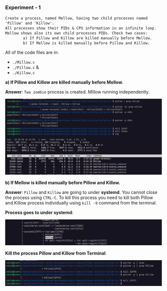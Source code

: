 ### Experiment - 1

```
Create a process, named Mellow, having two child processes named 'Pillow' and 'Killow'.
All processes show their PIDs & CPU information in an infinite loop.
Mellow shows also its own child processes PIDs. Check two cases:
        a) If Pillow and Killow are killed manually before Mellow.
        b) If Mellow is killed manually before Pillow and Killow.
```

All of the code files are in:

- `./Millow.c`
- `./Pillow.c` & 
- `./Killow.c`


**a) If Pillow and Killow are killed manually before Mellow.**

**Answer**: `Two zombie` process is created. Millow running independently. 

![images](images/1.png)

**b) If Mellow is killed manually before Pillow and Killow.**

**Answer**: `Pillow` and `Killow` are going to under **systemd**. You cannot close the process using `CTRL-C`. To kill this process you need to kill both Pillow and Killow process individually using `kill -9` command from the terminal.

**Process goes to under systemd**:

![images](images/2.png)

**Kill the process Pillow and Killow from Terminal**:

![images](images/3.png)